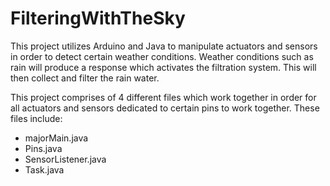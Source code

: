 # FilteringWithTheSky
This project utilizes Arduino and Java to manipulate actuators and sensors in order to detect certain weather conditions. Weather conditions such as rain will produce a response which activates the filtration system. This will then collect and filter the rain water.

This project comprises of 4 different files which work together in order for all actuators and sensors dedicated to certain pins to work together. 
These files include: 
- majorMain.java
- Pins.java
- SensorListener.java
- Task.java

